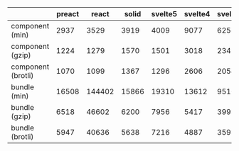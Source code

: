 | |preact|react|solid|svelte5|svelte4|svelte4NonHydratable|vue|
| --- |--- |--- |--- |--- |--- |--- |--- |
| component (min) | 2937 | 3529 | 3919 | 4009 | 9077 | 6257 | 3944|
| component (gzip) | 1224 | 1279 | 1570 | 1501 | 3018 | 2348 | 1426|
| component (brotli) | 1070 | 1099 | 1367 | 1296 | 2606 | 2054 | 1236|
| bundle (min) | 16508 | 144402 | 15866 | 19310 | 13612 | 9510 | 58697|
| bundle (gzip) | 6518 | 46602 | 6200 | 7956 | 5417 | 3997 | 22966|
| bundle (brotli) | 5947 | 40636 | 5638 | 7216 | 4887 | 3595 | 20840|
